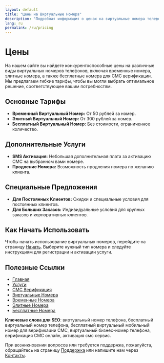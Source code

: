 ```yaml
---
layout: default
title: "Цены на Виртуальные Номера"
description: "Подробная информация о ценах на виртуальные номера телефонов для СМС верификации и других услуг."
lang: ru
permalink: /ru/pricing
---
```


# Цены

На нашем сайте вы найдете конкурентоспособные цены на различные виды виртуальных номеров телефонов, включая временные номера, элитные номера, а также бесплатные номера для СМС верификации. Мы предлагаем гибкие тарифы, чтобы вы могли выбрать оптимальное решение, соответствующее вашим потребностям.

## Основные Тарифы

- **Временный Виртуальный Номер:** От 50 рублей за номер.
- **Элитный Виртуальный Номер:** От 300 рублей за номер.
- **Бесплатный Виртуальный Номер:** Без стоимости, ограниченное количество.

## Дополнительные Услуги

- **SMS Активация:** Небольшая дополнительная плата за активацию СМС на выбранном вами номере.
- **Продление Номера:** Возможность продления номера по желанию клиента.

## Специальные Предложения

- **Для Постоянных Клиентов:** Скидки и специальные условия для постоянных клиентов.
- **Для Больших Заказов:** Индивидуальные условия для крупных заказов и корпоративных клиентов.

## Как Начать Использовать

Чтобы начать использование виртуальных номеров, перейдите на страницу [Начать](/ru/get-started). Выберите нужный тип номера и следуйте инструкциям для регистрации и активации услуги.

## Полезные Ссылки

- [Главная](/ru/)
- [Услуги](/ru/services)
- [СМС Верификация](/ru/sms-verification)
- [Виртуальные Номера](/ru/virtual-phone-numbers)
- [Временные Номера](/ru/temporary-phone-numbers)
- [Элитные Номера](/ru/elite-phone-numbers)
- [Бесплатные Номера](/ru/free-phone-numbers)

**Ключевые слова для SEO**: виртуальный номер телефона, бесплатный виртуальный номер телефона, бесплатный виртуальный мобильный номер для верификации СМС, виртуальный бизнес-номер телефона, верификация СМС онлайн, активация смс сервис.

При возникновении вопросов или требуется поддержка, пожалуйста, обращайтесь на страницу [Поддержка](/ru/support) или напишите нам через [Контакты](/ru/contact).